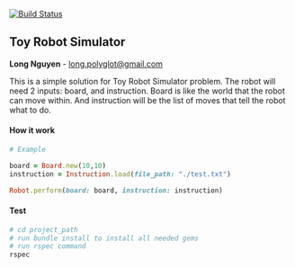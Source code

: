 [![Build Status](https://travis-ci.org/kimquy/toy_robot_simulator.svg?branch=master)](https://travis-ci.org/kimquy/toy_robot_simulator)

## Toy Robot Simulator

**Long Nguyen** - long.polyglot@gmail.com

This is a simple solution for Toy Robot Simulator problem.
The robot will need 2 inputs: board, and instruction.
Board is like the world that the robot can move within. And
instruction will be the list of moves that tell the robot what to do.

#### How it work

```ruby
# Example

board = Board.new(10,10)
instruction = Instruction.load(file_path: "./test.txt")

Robot.perform(board: board, instruction: instruction)

```

#### Test

```ruby
# cd project_path
# run bundle install to install all needed gems
# run rspec command
rspec
```
